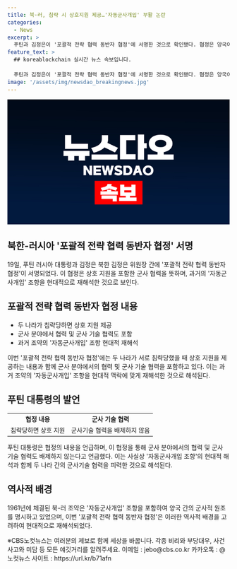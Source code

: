 ```yaml
---
title: 북·러, 침략 시 상호지원 제공…'자동군사개입' 부활 논란
categories:
  - News
excerpt: >
  푸틴과 김정은이 '포괄적 전략 협력 동반자 협정'에 서명한 것으로 확인됐다. 협정은 양국이 상호 지원을 제공하도록 하는 내용을 담고 있으며, 러시아와 북한이 군사 및 군사기술 분야에서 협력할 것을 밝힌 것으로 전해졌다. 이는 앞서 1961년에 체결된 북-러 조약의 '자동군사개입' 조항을 부활시킨 것으로 해석되고 있다. 푸틴 대통령은 이 협정을 토대로 군사기술 협력을 배제하지 않고 발전시키겠다고 언급했다. 해당 협정은 양국 간 군사 기술 협력도 포함될 가능성을 배제할 수 없다는 관측이 나오고 있다.
feature_text: >
  ## koreablockchain 실시간 뉴스 속보입니다.

  푸틴과 김정은이 '포괄적 전략 협력 동반자 협정'에 서명한 것으로 확인됐다. 협정은 양국이 상호 지원을 제공하도록 하는 내용을 담고 있으며, 러시아와 북한이 군사 및 군사기술 분야에서 협력할 것을 밝힌 것으로 전해졌다. 이는 앞서 1961년에 체결된 북-러 조약의 '자동군사개입' 조항을 부활시킨 것으로 해석되고 있다. 푸틴 대통령은 이 협정을 토대로 군사기술 협력을 배제하지 않고 발전시키겠다고 언급했다. 해당 협정은 양국 간 군사 기술 협력도 포함될 가능성을 배제할 수 없다는 관측이 나오고 있다.
image: '/assets/img/newsdao_breakingnews.jpg'
---
```


<p><img src="/assets/img/newsdao_breakingnews.jpg" alt="koreablockchain 속보" /></p>

<h2 data-ke-size="size26">북한-러시아 '포괄적 전략 협력 동반자 협정' 서명</h2>

<p data-ke-size="size16">19일, 푸틴 러시아 대통령과 김정은 북한 김정은 위원장 간에 '포괄적 전략 협력 동반자 협정'이 서명되었다. 이 협정은 상호 지원을 포함한 군사 협력을 뜻하며, 과거의 '자동군사개입' 조항을 현대적으로 재해석한 것으로 보인다.</p>

<h2 data-ke-size="size26">포괄적 전략 협력 동반자 협정 내용</h2>

<ul>
  <li>두 나라가 침략당하면 상호 지원 제공</li>
  <li>군사 분야에서 협력 및 군사 기술 협력도 포함</li>
  <li>과거 조약의 '자동군사개입' 조항 현대적 재해석</li>
</ul>

<p data-ke-size="size16">이번 '포괄적 전략 협력 동반자 협정'에는 두 나라가 서로 침략당했을 때 상호 지원을 제공하는 내용과 함께 군사 분야에서의 협력 및 군사 기술 협력을 포함하고 있다. 이는 과거 조약의 '자동군사개입' 조항을 현대적 맥락에 맞게 재해석한 것으로 해석된다.</p>

<h2 data-ke-size="size26">푸틴 대통령의 발언</h2>

<table>
  <tr>
    <td style="text-align: center; height: 17px;"><b>협정 내용</b></td>
    <td style="text-align: center; height: 17px;"><b>군사 기술 협력</b></td>
  </tr>
  <tr>
    <td style="text-align: center; height: 17px;">침략당하면 상호 지원</td>
    <td style="text-align: center; height: 17px;">군사기술 협력을 배제하지 않음</td>
  </tr>
</table>

<p data-ke-size="size16">푸틴 대통령은 협정의 내용을 언급하며, 이 협정을 통해 군사 분야에서의 협력 및 군사 기술 협력도 배제하지 않는다고 언급했다. 이는 사실상 '자동군사개입 조항'의 현대적 해석과 함께 두 나라 간의 군사기술 협력을 피력한 것으로 해석된다.</p>

<h2 data-ke-size="size26">역사적 배경</h2>

<p data-ke-size="size16">1961년에 체결된 북-러 조약은 '자동군사개입' 조항을 포함하여 양국 간의 군사적 원조를 명시하고 있었으며, 이번 '포괄적 전략 협력 동반자 협정'은 이러한 역사적 배경을 고려하여 현대적으로 재해석되었다.</p>

<p data-ke-size="size16">※CBS노컷뉴스는 여러분의 제보로 함께 세상을 바꿉니다. 각종 비리와 부당대우, 사건사고와 미담 등 모든 얘깃거리를 알려주세요. 이메일 : jebo@cbs.co.kr 카카오톡 : @노컷뉴스 사이트 : https://url.kr/b71afn</p>

